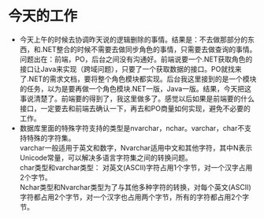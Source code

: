 # 今天的工作  
+ 今天上午的时候去协调昨天说的逻辑删除的事情。结果是：不去做那部分的东西，和.NET整合的时候不需要去做同步角色的事情，只需要去做查询的事情。  
问题出在：前端，PO，后台之间没有沟通好。前端说要一个.NET获取角色的接口让Java来实现（跨域问题），只要了一个获取数据的接口。PO就找来了.NET的需求文档，要将整个角色模块都实现。后台我这里接到的是一个模块的任务，以为是要再做一个角色模块.NET一版，Java一版。结果，今天把这事说清楚了。前端要的得到了，我这里做多了。感觉以后如果是前端要的什么接口，一定要去和前端去确认一下，再去和PO商量如何实现，避免不必要的工作。
+ 数据库里面的特殊字符支持的类型是nvarchar，nchar。varchar，char不支持特殊的字符集。  
varchar一般适用于英文和数字，Nvarchar适用中文和其他字符，其中N表示Unicode常量，可以解决多语言字符集之间的转换问题。  
char类型和varchar类型： 对英文(ASCII)字符占用1个字节，对一个汉字占用2个字节。  
Nchar类型和Nvarchar类型为了与其他多种字符的转换，对每个英文(ASCII)字符都占用2个字节，对一个汉字也占用两个字节，所有的字符都占用2个字节。
